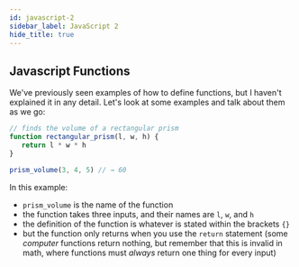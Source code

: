 ```yaml
---
id: javascript-2
sidebar_label: JavaScript 2
hide_title: true
---
```


## Javascript Functions

We've previously seen examples of how to define functions, but I haven't 
explained it in any detail. Let's look at some examples and talk about them as 
we go:

``` javascript
// finds the volume of a rectangular prism
function rectangular_prism(l, w, h) {
   return l * w * h
}

prism_volume(3, 4, 5) // → 60
```

In this example:
 * `prism_volume` is the name of the function
 * the function takes three inputs, and their names are `l`, `w`, and `h`
 * the definition of the function is whatever is stated within the brackets `{}`
 * but the function only returns when you use the `return` statement (some 
   *computer* functions return nothing, but remember that this is invalid in 
   math, where functions must *always* return one thing for every input)
